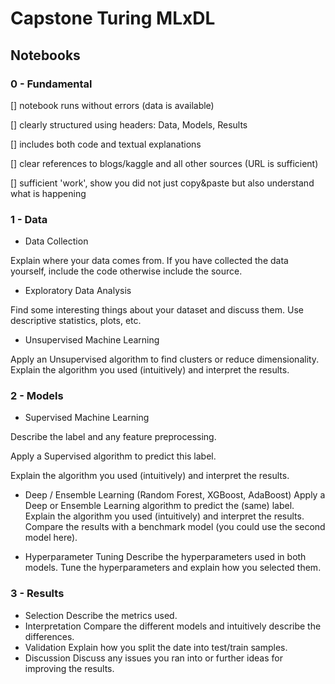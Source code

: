 # Capstone Turing MLxDL
## Notebooks
### 0 - Fundamental
[] notebook runs without errors (data is available)

[] clearly structured using headers: Data, Models, Results

[] includes both code and textual explanations

[] clear references to blogs/kaggle and all other sources (URL is sufficient)

[] sufficient 'work', show you did not just copy&paste but also understand what is happening

### 1 - Data
* Data Collection

Explain where your data comes from. If you have collected the data yourself, include the code otherwise include the source.

* Exploratory Data Analysis

Find some interesting things about your dataset and discuss them. Use descriptive statistics, plots, etc.

* Unsupervised Machine Learning

Apply an Unsupervised algorithm to find clusters or reduce dimensionality.
Explain the algorithm you used (intuitively) and interpret the results.

### 2 - Models
* Supervised Machine Learning

Describe the label and any feature preprocessing.

Apply a Supervised algorithm to predict this label.

Explain the algorithm you used (intuitively) and interpret the results.

* Deep / Ensemble Learning (Random Forest, XGBoost, AdaBoost)
Apply a Deep or Ensemble Learning algorithm to predict the (same) label.
Explain the algorithm you used (intuitively) and interpret the results.
Compare the results with a benchmark model (you could use the second model here).

* Hyperparameter Tuning
Describe the hyperparameters used in both models.
Tune the hyperparameters and explain how you selected them.

### 3 - Results
* Selection
Describe the metrics used.
* Interpretation
Compare the different models and intuitively describe the differences.
* Validation
Explain how you split the date into test/train samples.
* Discussion
Discuss any issues you ran into or further ideas for improving the results.
